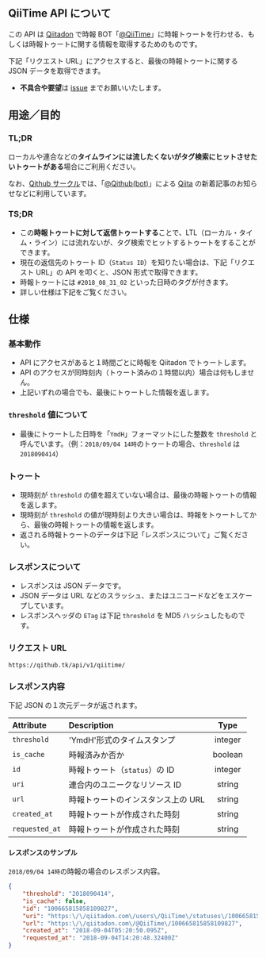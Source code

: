 ## QiiTime API について


この API は [Qiitadon](https://qiitadon.com/) で時報 BOT「[@​QiiTime​](https://qiitadon.com/@QiiTime)」に時報トゥートを行わせる、もしくは時報トゥートに関する情報を取得するためのものです。

下記「リクエスト URL」にアクセスすると、最後の時報トゥートに関する JSON データを取得できます。

- **不具合や要望**は [issue](https://github.com/Qithub-BOT/Qithub-ORG/issues) までお願いいたします。

## 用途／目的

### TL;DR

ローカルや連合などの**タイムラインには流したくないがタグ検索にヒットさせたいトゥートがある**場合にご利用ください。

なお、[Qithub サークル](https://github.com/Qithub-BOT/Qithub-ORG/)では、「[@​Qithub​(bot)​](https://qiitadon.com/@qithub)」による [Qiita](https://qiita.com/) の新着記事のお知らせなどに利用しています。

### TS;DR

- この**時報トゥートに対して返信トゥートする**ことで、LTL（ローカル・タイム・ライン）には流れないが、タグ検索でヒットするトゥートをすることができます。
- 現在の返信先のトゥート ID（`Status ID`）を知りたい場合は、下記「リクエスト URL」の API を叩くと、JSON 形式で取得できます。
- 時報トゥートには `#2018_08_31_02` といった日時のタグが付きます。
- 詳しい仕様は下記をご覧ください。


## 仕様

### 基本動作

- API にアクセスがあると１時間ごとに時報を Qiitadon でトゥートします。
- API のアクセスが同時刻内（トゥート済みの１時間以内）場合は何もしません。
- 上記いずれの場合でも、最後にトゥートした情報を返します。

### `threshold` 値について

- 最後にトゥートした日時を「`YmdH`」フォーマットにした整数を `threshold` と呼んでいます。（例：`2018/09/04 14時`のトゥートの場合、`threshold` は`2018090414`）

### トゥート

- 現時刻が `threshold` の値を超えていない場合は、最後の時報トゥートの情報を返します。
- 現時刻が `threshold` の値が現時刻より大きい場合は、時報をトゥートしてから、最後の時報トゥートの情報を返します。
- 返される時報トゥートのデータは下記「レスポンスについて」ご覧ください。

### レスポンスについて

- レスポンスは JSON データです。
- JSON データは URL などのスラッシュ、またはユニコードなどをエスケープしています。
- レスポンスヘッダの `ETag` は下記 `threshold` を MD5 ハッシュしたものです。


### リクエスト URL

```
https://qithub.tk/api/v1/qiitime/
```

### レスポンス内容

下記 JSON の１次元データが返されます。

|Attribute    |Description                               |Type     |
|:------------- |:-------------------------------------- |:-------:|
| `threshold`   | 'YmdH'形式のタイムスタンプ             | integer |
| `is_cache`    | 時報済みか否か                         | boolean |
| `id`          | 時報トゥート（`status`）の ID          | integer |
| `uri`         | 連合内のユニークなリソース ID          | string  |
| `url`         | 時報トゥートのインスタンス上の URL     | string  |
| `created_at`  | 時報トゥートが作成された時刻           | string  |
| `requested_at`| 時報トゥートが作成された時刻           | string  |

#### レスポンスのサンプル

`2018/09/04 14時`の時報の場合のレスポンス内容。

```json
{
    "threshold": "2018090414",
    "is_cache": false,
    "id": "100665815858109827",
    "uri": "https:\/\/qiitadon.com\/users\/QiiTime\/statuses\/100665815858109827",
    "url": "https:\/\/qiitadon.com\/@QiiTime\/100665815858109827",
    "created_at": "2018-09-04T05:20:50.095Z",
    "requested_at": "2018-09-04T14:20:48.32400Z"
}
```
